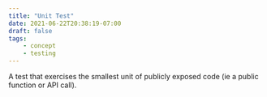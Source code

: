 ```yaml
---
title: "Unit Test"
date: 2021-06-22T20:38:19-07:00
draft: false
tags:
    - concept
    - testing
---
```


A test that exercises the smallest unit of publicly exposed code (ie a public function or API call).
